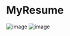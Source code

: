 # MyResume
![image](https://github.com/JisooKang03/MyResume/assets/123222051/477bb2df-e37c-4d2e-ad32-910a545cfa32)
![image](https://github.com/JisooKang03/MyResume/assets/123222051/190f9f65-362c-4d27-b2cb-f829df79bf66)

